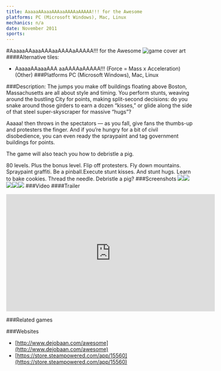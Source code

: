 ```yaml
---
title: AaaaaAAaaaAAAaaAAAAaAAAAA!!! for the Awesome
platforms: PC (Microsoft Windows), Mac, Linux
mechanics: n/a
date: November 2011
sports: 
---
```

#AaaaaAAaaaAAAaaAAAAaAAAAA!!! for the Awesome
![game cover art](//images.igdb.com/igdb/image/upload/t_cover_big/fvssqphzqkmw9tujvqso.jpg "Logo Title Text 1")
####Alternative tiles:
* AaaaaAAaaaAAA aaAAAAaAAAAA!!! (Force = Mass x Acceleration) (Other)
###Platforms
PC (Microsoft Windows), Mac, Linux

###Description:
The jumps you make off buildings floating above Boston, Massachusetts are all about style and timing. You perform stunts, weaving around the bustling City for points, making split-second decisions: do you snake around those girders to earn a dozen “kisses,” or glide along the side of that steel super-skyscraper for massive “hugs”? 
 
Aaaaa! then throws in the spectators — as you fall, give fans the thumbs-up and protesters the finger. And if you’re hungry for a bit of civil disobedience, you can even ready the spraypaint and tag government buildings for points. 
 
The game will also teach you how to debristle a pig. 
 
80 levels. Plus the bonus level. Flip off protesters. Fly down mountains. Spraypaint graffiti. Be a pinball.Execute stunt kisses. And stunt hugs. Learn to bake cookies. Thread the needle. Debristle a pig?
###Screenshots
<a target="_blank" href="//images.igdb.com/igdb/image/upload/t_cover_big/rqfd1lflbhb6lycgveor.jpg"><img src="//images.igdb.com/igdb/image/upload/t_thumb/rqfd1lflbhb6lycgveor.jpg"/></a><a target="_blank" href="//images.igdb.com/igdb/image/upload/t_cover_big/yoezdqvsrsxw0l4yrz8k.jpg"><img src="//images.igdb.com/igdb/image/upload/t_thumb/yoezdqvsrsxw0l4yrz8k.jpg"/></a><a target="_blank" href="//images.igdb.com/igdb/image/upload/t_cover_big/nixulfg3z21mcs5c2tte.jpg"><img src="//images.igdb.com/igdb/image/upload/t_thumb/nixulfg3z21mcs5c2tte.jpg"/></a><a target="_blank" href="//images.igdb.com/igdb/image/upload/t_cover_big/jonynrunhoogo6a96g8r.jpg"><img src="//images.igdb.com/igdb/image/upload/t_thumb/jonynrunhoogo6a96g8r.jpg"/></a><a target="_blank" href="//images.igdb.com/igdb/image/upload/t_cover_big/fqhv70x27vqudgpy8we2.jpg"><img src="//images.igdb.com/igdb/image/upload/t_thumb/fqhv70x27vqudgpy8we2.jpg"/></a>
###Video
####Trailer

<iframe width="560" height="315" src="https://www.youtube.com/embed/rKaNKYCKlwI" frameborder="0" allowfullscreen></iframe>

###Related games

###Websites
* [http://www.dejobaan.com/awesome](http://www.dejobaan.com/awesome)
* [https://store.steampowered.com/app/15560](https://store.steampowered.com/app/15560)
